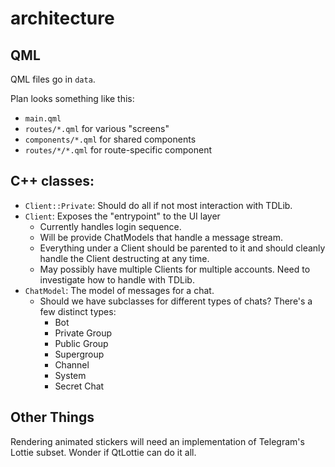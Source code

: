 # architecture

## QML

QML files go in `data`.

Plan looks something like this:
- `main.qml`
- `routes/*.qml` for various "screens"
- `components/*.qml` for shared components
- `routes/*/*.qml` for route-specific component

## C++ classes:

- `Client::Private`: Should do all if not most interaction with TDLib.
- `Client`: Exposes the "entrypoint" to the UI layer
    - Currently handles login sequence.
    - Will be provide ChatModels that handle a message stream.
    - Everything under a Client should be parented to it and should cleanly handle
      the Client destructing at any time.
    - May possibly have multiple Clients for multiple accounts. Need to investigate
      how to handle with TDLib.
- `ChatModel`: The model of messages for a chat.
    - Should we have subclasses for different types of chats? There's a few distinct types:
        - Bot
        - Private Group
        - Public Group
        - Supergroup
        - Channel
        - System
        - Secret Chat

## Other Things

Rendering animated stickers will need an implementation of Telegram's Lottie subset. Wonder if
QtLottie can do it all.
